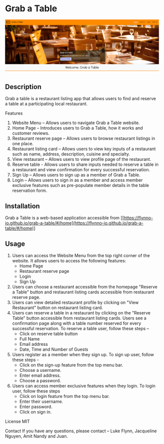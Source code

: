 # Grab a Table

![Screenshot of Grab a Table Home Page](/assets/images/home-screenshot.png)

## Description
Grab a table is a restaurant listing app that allows users to find and reserve a table at a participating local restaurant.

Features
1) Website Menu – Allows users to navigate Grab a Table website.
2) Home Page – Introduces users to Grab a Table, how it works and customer reviews.
3) Restaurant reserve page – Allows users to browse restaurant listings in one place.
5) Restaurant listing card – Allows users to view key inputs of a restaurant such as name, address, description, cuisine and specialty. 
6) View restaurant – Allows users to view profile page of the restaurant.
7) Reserve table - Allows users to share inputs needed to reserve a table in a restaurant and view confirmation for every successful reservation.
8) Sign Up – Allows users to sign up as a member of Grab a Table.
9) Login – Allows users to sign in as a member and access member exclusive features such as pre-populate member details in the table reservation form.

## Installation
Grab a Table is a web-based application accessible from [[https://flynno-io.github.io/grab-a-table/#/home](https://flynno-io.github.io/grab-a-table/#/home)]

## Usage
1. Users can access the Website Menu from the top right corner of the website. It allows users to access the following features:
    * Home Page
    * Restaurant reserve page
    * Login 
    * Sign Up
2. Users can choose a restaurant accessible from the homepage "Reserve a Table" button and restaurant listing cards accessible from restaurant reserve page.
3. Users can view detailed restaurant profile by clicking on "View Restaurant" button on restaurant listing card. 
4. Users can reserve a table in a restaurant by clicking on the "Reserve Table" button accessible from restaurant listing cards. Users see a confirmation page along with a table number reserved for every successful reservation. To reserve a table user, follow these steps –
    * Click on reserve table button
    * Full Name
    * Email address
    * Date, Time and Number of Guests
5. Users register as a member when they sign up. To sign up user, follow these steps -  
    * Click on the sign-up feature from the top menu bar. 
    * Choose a username.
    * Enter email address.
    * Choose a password.
6. Users can access member exclusive features when they login. To login user, follow these steps 
    * Click on login feature from the top menu bar.
    * Enter their username.
    * Enter password.
    * Click on sign in.

License
MIT

Contact
If you have any questions, please contact – Luke Flynn, Jacqueline Nguyen, Amit Nandy and Juan.
